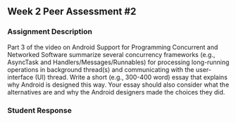 ## Week 2 Peer Assessment #2

### Assignment Description

 Part 3 of the video on Android Support for Programming Concurrent and Networked Software summarize several concurrency frameworks (e.g., AsyncTask and Handlers/Messages/Runnables) for processing long-running operations in background thread(s) and communicating with the user-interface (UI) thread.  Write a short (e.g., 300-400 word) essay that explains why Android is designed this way.  Your essay should also consider what the alternatives are and why the Android designers made the choices they did.

### Student Response
